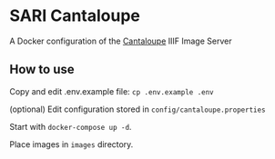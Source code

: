 # SARI Cantaloupe

A Docker configuration of the [Cantaloupe](https://cantaloupe-project.github.io/) IIIF Image Server

## How to use

Copy and edit .env.example file:
`cp .env.example .env`

(optional) Edit configuration stored in `config/cantaloupe.properties`

Start with `docker-compose up -d`.

Place images in `images` directory.